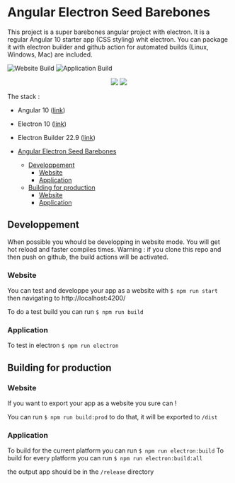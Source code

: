 # Angular Electron Seed Barebones

This project is a super barebones angular project with electron. It is a regular Angular 10 starter app (CSS styling) whit electron.
You can package it with electron builder and github action for automated builds (Linux, Windows, Mac) are included.

![Website Build](https://github.com/Mrgove10/angular-electron-minimal/workflows/Website%20Build/badge.svg)
![Application Build](https://github.com/Mrgove10/angular-electron-minimal/workflows/Application%20Build/badge.svg)

<p align="center">
  <img src="https://angular.io/assets/images/logos/angular/angular.png">
    <img src="https://upload.wikimedia.org/wikipedia/commons/thumb/9/91/Electron_Software_Framework_Logo.svg/250px-Electron_Software_Framework_Logo.svg.png">
</p>

The stack :

- Angular 10 ([link](https://angular.io/))
- Electron 10 ([link](https://www.electronjs.org/))
- Electron Builder 22.9 ([link](https://www.electron.build/))

- [Angular Electron Seed Barebones](#angular-electron-seed-barebones)
  - [Developpement](#developpement)
    - [Website](#website)
    - [Application](#application)
  - [Building for production](#building-for-production)
    - [Website](#website-1)
    - [Application](#application-1)

## Developpement

When possible you whould be developping in website mode. You will get hot reload and faster compiles times.
Warning : if you clone this repo and then push on github, the build actions will be activated.

### Website

You can test and developpe your app as a website with ```$ npm run start``` then navigating to http://localhost:4200/

To do a test build you can run ```$ npm run build```

### Application

To test in electron ```$ npm run electron```

## Building for production

### Website

If you want to export your app as a website you sure can !

You can run ```$ npm run build:prod``` to do that, it will be exported to `/dist`

### Application

To build for the current platform you can run ```$ npm run electron:build```
To build for every platform you can run ```$ npm run electron:build:all```

the output app should be in the `/release` directory
